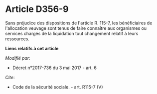 # Article D356-9

Sans préjudice des dispositions de l'article R. 115-7, les bénéficiaires de l'allocation veuvage sont tenus de faire
connaître aux organismes ou services chargés de la liquidation tout changement relatif à leurs ressources.

**Liens relatifs à cet article**

_Modifié par_:

  - Décret n°2017-736 du 3 mai 2017 - art. 6

_Cite_:

  - Code de la sécurité sociale. - art. R115-7 (V)
